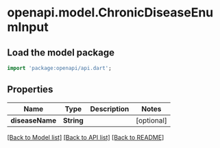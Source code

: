 # openapi.model.ChronicDiseaseEnumInput

## Load the model package
```dart
import 'package:openapi/api.dart';
```

## Properties
Name | Type | Description | Notes
------------ | ------------- | ------------- | -------------
**diseaseName** | **String** |  | [optional] 

[[Back to Model list]](../README.md#documentation-for-models) [[Back to API list]](../README.md#documentation-for-api-endpoints) [[Back to README]](../README.md)


